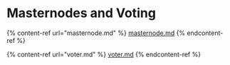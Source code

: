 # Masternodes and Voting

{% content-ref url="masternode.md" %}
[masternode.md](masternode.md)
{% endcontent-ref %}

{% content-ref url="voter.md" %}
[voter.md](voter.md)
{% endcontent-ref %}
